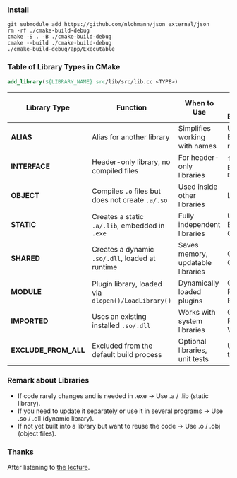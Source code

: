### Install

```
git submodule add https://github.com/nlohmann/json external/json
rm -rf ./cmake-build-debug
cmake -S . -B ./cmake-build-debug
cmake --build ./cmake-build-debug
./cmake-build-debug/app/Executable
```

### Table of Library Types in CMake

```cmake
add_library(${LIBRARY_NAME} src/lib/src/lib.cc <TYPE>)
```

| **Library Type**  | **Function**  | **When to Use**  | **Real-World Example**  |
|------------------|--------------|------------------|-------------------------|
| **ALIAS**  | Alias for another library | Simplifies working with names | Unreal Engine modules |
| **INTERFACE**  | Header-only library, no compiled files | For header-only libraries | `fmt`, `Eigen`, `Boost` |
| **OBJECT**  | Compiles `.o` files but does not create `.a/.so` | Used inside other libraries | LLVM |
| **STATIC**  | Creates a static `.a/.lib`, embedded in `.exe` | Fully independent libraries | Unreal Engine, Godot |
| **SHARED**  | Creates a dynamic `.so/.dll`, loaded at runtime | Saves memory, updatable libraries | Qt, GTK, OpenCV |
| **MODULE**  | Plugin library, loaded via `dlopen()/LoadLibrary()` | Dynamically loaded plugins | Qt Plugins, Blender |
| **IMPORTED**  | Uses an existing installed `.so/.dll` | Works with system libraries | OpenGL, FMOD, Vulkan |
| **EXCLUDE_FROM_ALL**  | Excluded from the default build process | Optional libraries, unit tests | Unit tests |

### Remark about Libraries

- If code rarely changes and is needed in .exe → Use .a / .lib (static library).
- If you need to update it separately or use it in several programs → Use .so / .dll (dynamic library).
- If not yet built into a library but want to reuse the code → Use .o / .obj (object files).

### Thanks 
After listening to [the lecture](https://www.udemy.com/course/cmake-tests-and-tooling-for-cc-projects/).
